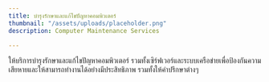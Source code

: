 ```yaml
---
title: บำรุงรักษาและแก้ไขปัญหาคอมพิวเตอร์
thumbnail: "/assets/uploads/placeholder.png"
description: Computer Maintenance Services

---
```

ให้บริการบำรุงรักษาและแก้ไขปัญหาคอมพิวเตอร์ รวมทั้งเซิร์ฟเวอร์และระบบเครือข่ายเพื่อป้องกันความเสียหายและให้สามารถทำงานได้อย่างมีประสิทธิภาพ รวมทั้งให้คำปรึกษาต่างๆ